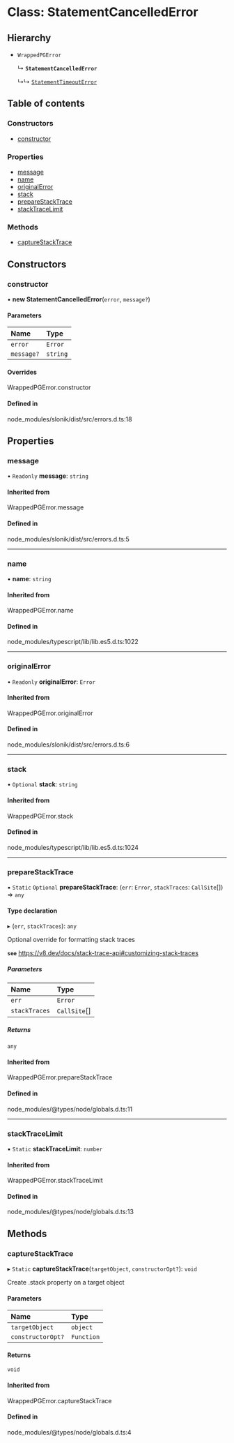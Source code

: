 # Class: StatementCancelledError

## Hierarchy

- `WrappedPGError`

  ↳ **`StatementCancelledError`**

  ↳↳ [`StatementTimeoutError`](StatementTimeoutError.md)

## Table of contents

### Constructors

- [constructor](StatementCancelledError.md#constructor)

### Properties

- [message](StatementCancelledError.md#message)
- [name](StatementCancelledError.md#name)
- [originalError](StatementCancelledError.md#originalerror)
- [stack](StatementCancelledError.md#stack)
- [prepareStackTrace](StatementCancelledError.md#preparestacktrace)
- [stackTraceLimit](StatementCancelledError.md#stacktracelimit)

### Methods

- [captureStackTrace](StatementCancelledError.md#capturestacktrace)

## Constructors

### <a id="constructor" name="constructor"></a> constructor

• **new StatementCancelledError**(`error`, `message?`)

#### Parameters

| Name | Type |
| :------ | :------ |
| `error` | `Error` |
| `message?` | `string` |

#### Overrides

WrappedPGError.constructor

#### Defined in

node_modules/slonik/dist/src/errors.d.ts:18

## Properties

### <a id="message" name="message"></a> message

• `Readonly` **message**: `string`

#### Inherited from

WrappedPGError.message

#### Defined in

node_modules/slonik/dist/src/errors.d.ts:5

___

### <a id="name" name="name"></a> name

• **name**: `string`

#### Inherited from

WrappedPGError.name

#### Defined in

node_modules/typescript/lib/lib.es5.d.ts:1022

___

### <a id="originalerror" name="originalerror"></a> originalError

• `Readonly` **originalError**: `Error`

#### Inherited from

WrappedPGError.originalError

#### Defined in

node_modules/slonik/dist/src/errors.d.ts:6

___

### <a id="stack" name="stack"></a> stack

• `Optional` **stack**: `string`

#### Inherited from

WrappedPGError.stack

#### Defined in

node_modules/typescript/lib/lib.es5.d.ts:1024

___

### <a id="preparestacktrace" name="preparestacktrace"></a> prepareStackTrace

▪ `Static` `Optional` **prepareStackTrace**: (`err`: `Error`, `stackTraces`: `CallSite`[]) => `any`

#### Type declaration

▸ (`err`, `stackTraces`): `any`

Optional override for formatting stack traces

**`see`** https://v8.dev/docs/stack-trace-api#customizing-stack-traces

##### Parameters

| Name | Type |
| :------ | :------ |
| `err` | `Error` |
| `stackTraces` | `CallSite`[] |

##### Returns

`any`

#### Inherited from

WrappedPGError.prepareStackTrace

#### Defined in

node_modules/@types/node/globals.d.ts:11

___

### <a id="stacktracelimit" name="stacktracelimit"></a> stackTraceLimit

▪ `Static` **stackTraceLimit**: `number`

#### Inherited from

WrappedPGError.stackTraceLimit

#### Defined in

node_modules/@types/node/globals.d.ts:13

## Methods

### <a id="capturestacktrace" name="capturestacktrace"></a> captureStackTrace

▸ `Static` **captureStackTrace**(`targetObject`, `constructorOpt?`): `void`

Create .stack property on a target object

#### Parameters

| Name | Type |
| :------ | :------ |
| `targetObject` | `object` |
| `constructorOpt?` | `Function` |

#### Returns

`void`

#### Inherited from

WrappedPGError.captureStackTrace

#### Defined in

node_modules/@types/node/globals.d.ts:4
